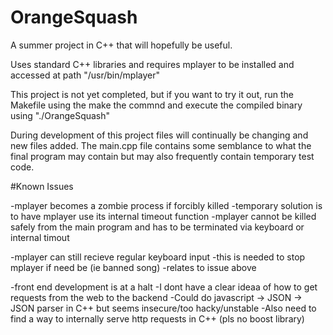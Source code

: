 OrangeSquash
===========

A summer project in C++ that will hopefully be useful.

Uses standard C++ libraries and requires mplayer to be installed and accessed at path "/usr/bin/mplayer"

This project is not yet completed, but if you want to try it out, run the Makefile using the make the commnd and execute the compiled binary using "./OrangeSquash"

During development of this project files will continually be changing and new files added. The main.cpp file contains some semblance to what the final program may contain but may also frequently contain temporary test code.

#Known Issues

-mplayer becomes a zombie process if forcibly killed
	-temporary solution is to have mplayer use its internal timeout function
	-mplayer cannot be killed safely from the main program and has to be terminated via keyboard or internal timout

-mplayer can still recieve regular keyboard input
	-this is needed to stop mplayer if need be (ie banned song)
	-relates to issue above

-front end development is at a halt
	-I dont have a clear ideaa of how to get requests from the web to the backend
	-Could do javascript -> JSON -> JSON parser in C++ but seems insecure/too hacky/unstable
	-Also need to find a way to internally serve http requests in C++ (pls no boost library)
